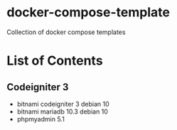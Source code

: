 # docker-compose-template
Collection of docker compose templates

# List of Contents
## Codeigniter 3
- bitnami codeigniter 3 debian 10
- bitnami mariadb 10.3 debian 10
- phpmyadmin 5.1
